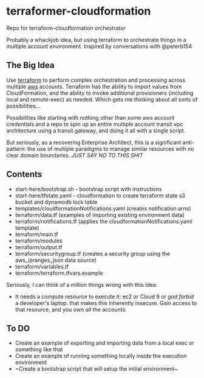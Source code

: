 # terraformer-cloudformation

Repo for terraform-cloudformation orchestrator

Probably a whackjob idea, but using terraform to orchestrate things in a multiple account environment. Inspired by conversations with @peterb154

## The Big Idea

Use [terraform](https://terraform.io) to perform complex orchestration and processing across multiple [aws](https://aws.amazon.com) accounts. Terraform has the ability to import values from CloudFormation, and the ability to invoke additional provisioners (including local and remote-exec) as needed. Which gets me thinking about all sorts of possibilities...

Possibilities like starting with nothing other than some aws account credentials and a repo to spin up an entire multiple account transit vpc architecture using a transit gateway, and doing it all with a single script.

But seriously, as a recovering Enterprise Architect, this is a significant anti-pattern: the use of multiple paradigms to manage similar resources with no clear domain boundaries.  *JUST SAY NO TO THIS SHIT*

## Contents

* start-here/bootstrap.sh - bootstrap script with instructions
* start-here/tfstate.yaml - cloudformation to create terraform state s3 bucket and dynamodb lock table
* templates/cloudformationNotifications.yaml (creates notification arns)
* terraform/data.tf (examples of importing existing environment data)
* terraform/notifications.tf (applies the cloudformationNotifications.yaml template)
* terraform/main.tf
* terraform/modules
* terraform/output.tf
* terraform/securitygroup.tf (creates a security group using the aws_ipranges_json data source)
* terraform/variables.tf
* terraform/terraform.tfvars.example

Seriously, I can think of a million things wrong with this idea:

* It needs a compute resource to execute it: ec2 or Cloud 9 or *god forbid* a developer's laptop.
that makes this inherently insecure. Gain access to that resource, and you own *all* the accounts.

## To DO

* Create an example of exporting and importing data from a local exec or something like that
* Create an example of running something locally inside the execution environment
* ~Create a bootstrap script that will setup the initial environment~
